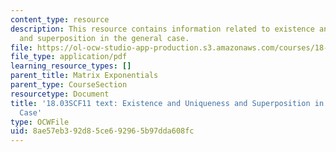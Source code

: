 ```yaml
---
content_type: resource
description: This resource contains information related to existence and uniqueness
  and superposition in the general case.
file: https://ol-ocw-studio-app-production.s3.amazonaws.com/courses/18-03sc-differential-equations-fall-2011/8ae57eb392d85ce692965b97dda608fc_MIT18_03SCF11_s35_4text.pdf
file_type: application/pdf
learning_resource_types: []
parent_title: Matrix Exponentials
parent_type: CourseSection
resourcetype: Document
title: '18.03SCF11 text: Existence and Uniqueness and Superposition in the General
  Case'
type: OCWFile
uid: 8ae57eb3-92d8-5ce6-9296-5b97dda608fc
---
```

